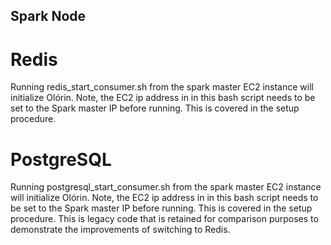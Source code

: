## Spark Node

# Redis

Running redis_start_consumer.sh from the spark master EC2 instance will initialize Olórin. Note, the EC2 ip address in in this bash script needs to be set to the Spark master IP before running. This is covered in the setup procedure.

# PostgreSQL

Running postgresql_start_consumer.sh from the spark master EC2 instance will initialize Olórin. Note, the EC2 ip address in in this bash script needs to be set to the Spark master IP before running. This is covered in the setup procedure. This is legacy code that is retained for comparison purposes to demonstrate the improvements of switching to Redis.